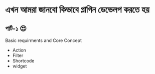 # এখন আমরা জানবো কিভাবে প্লাগিন ডেভেলপ করতে হয়
## পার্ট-১ 😍
Basic requirments and Core Concept
* Action 
* Filter
* Shortcode
* widget
